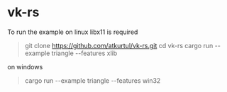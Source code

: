 # vk-rs

To run the example on linux libx11 is required

>git clone https://github.com/atkurtul/vk-rs.git
>cd vk-rs
>cargo run --example triangle --features xlib

on windows

>cargo run --example triangle --features win32

